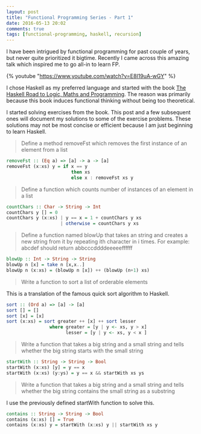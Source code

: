 ```yaml
---
layout: post
title: "Functional Programming Series - Part 1"
date: 2016-05-13 20:02
comments: true
tags: [functional-programming, haskell, recursion]
---
```

I have been intrigued by functional programming for past couple of years, but never quite prioritized it bigtime. Recently I came across this amazing talk which inspired me
to go all-in to learn FP.

{% youtube "https://www.youtube.com/watch?v=E8I19uA-wGY" %}

I chose Haskell as my preferred language and started with the book [The Haskell Road to Logic, Maths and Programming](http://www.amazon.com/dp/0954300696). The reason was
primarily because this book induces functional thinking without being too theoretical.

I started solving exercises from the book. This post and a few subsequent ones will document my solutions to some of the exercise problems. These solutions may not be most concise 
or efficient because I am just beginning to learn Haskell.

> Define a method removeFst which removes the first instance of an element from a list

```hs removeFst.hs
removeFst :: (Eq a) => [a] -> a -> [a]
removeFst (x:xs) y = if x == y
						then xs
                        else x : removeFst xs y

```

> Define a function which counts number of instances of an element in a list

```hs countChars.hs
countChars :: Char -> String -> Int
countChars y [] = 0
countChars y (x:xs) | y == x = 1 + countChars y xs
                    | otherwise = countChars y xs
```

> Define a function named blowUp that takes an string and creates a new string from it by repeating ith character in i times. For example: abcdef should return abbcccddddeeeeeffffff

```hs blowUp.hs
blowUp :: Int -> String -> String
blowUp n [x] = take n [x,x..]
blowUp n (x:xs) = (blowUp n [x]) ++ (blowUp (n+1) xs)
```

> Write a function to sort a list of orderable elements

This is a translation of the famous quick sort algorithm to Haskell.

```hs sort.hs
sort :: (Ord a) => [a] -> [a]
sort [] = []
sort [x] = [x]
sort (x:xs) = sort greater ++ [x] ++ sort lesser
                where greater = [y | y <- xs, y > x]
                      lesser = [y | y <- xs, y < x ]
```

> Write a function that takes a big string and a small string and tells whether the big string starts with the small string

```hs startWith.hs
startWith :: String -> String -> Bool
startWith (x:xs) [y] = y == x
startWith (x:xs) (y:ys) = y == x && startWith xs ys
```

> Write a function that takes a big string and a small string and tells whether the big string contains the small string as a substring

I use the previously defined startWith function to solve this.

```hs substring.hs
contains :: String -> String -> Bool
contains (x:xs) [] = True
contains (x:xs) y = startWith (x:xs) y || startWith xs y
```

